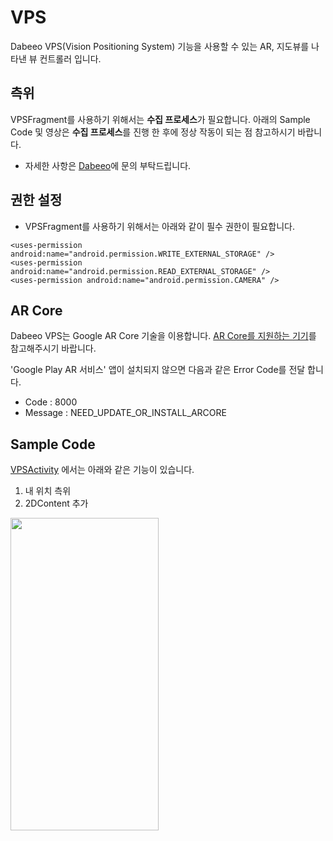 # VPS
Dabeeo VPS(Vision Positioning System) 기능을 사용할 수 있는 AR, 지도뷰를 나타낸 뷰 컨트롤러 입니다.

## 측위
VPSFragment를 사용하기 위해서는 **수집 프로세스**가 필요합니다.
아래의 Sample Code 및 영상은 **수집 프로세스**를 진행 한 후에 정상 작동이 되는 점 참고하시기 바랍니다.

* 자세한 사항은 [Dabeeo](https://www.dabeeo.com/ko/contact/)에 문의 부탁드립니다.

## 권한 설정
* VPSFragment를 사용하기 위해서는 아래와 같이 필수 권한이 필요합니다.

```android
<uses-permission android:name="android.permission.WRITE_EXTERNAL_STORAGE" />
<uses-permission android:name="android.permission.READ_EXTERNAL_STORAGE" />
<uses-permission android:name="android.permission.CAMERA" />
```

## AR Core
Dabeeo VPS는 Google AR Core 기술을 이용합니다.
[AR Core를 지원하는 기기](https://developers.google.com/ar/discover/supported-devices)를 참고해주시기 바랍니다.

'Google Play AR 서비스' 앱이 설치되지 않으면 다음과 같은 Error Code를 전달 합니다.

* Code : 8000
* Message : NEED_UPDATE_OR_INSTALL_ARCORE	

## Sample Code
[VPSActivity](./VPSActivity.kt) 에서는 아래와 같은 기능이 있습니다.

1. 내 위치 측위
2. 2DContent 추가

<img src="sample.gif" width="236.5" height="500" />